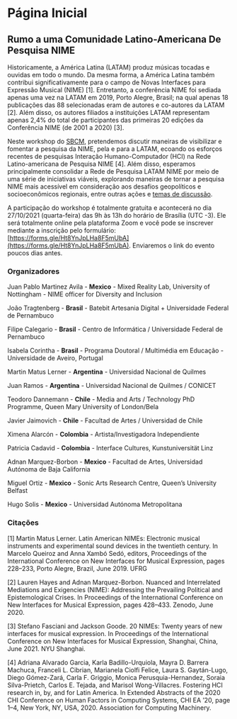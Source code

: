 # Página Inicial

## **Rumo a uma Comunidade Latino-Americana De Pesquisa NIME**

Historicamente, a América Latina (LATAM) produz músicas tocadas e ouvidas em todo o mundo. Da mesma forma, a América Latina também contribui significativamente para o campo de Novas Interfaces para Expressão Musical (NIME) \[1]. Entretanto, a conferência NIME foi sediada apenas uma vez na LATAM em 2019, Porto Alegre, Brasil; na qual apenas 18 publicações das 88 selecionadas eram de autores e co-autores da LATAM \[2]. Além disso, os autores filiados a instituições LATAM representam apenas 2,4% do total de participantes das primeiras 20 edições da Conferência NIME (de 2001 a 2020) \[3].

Neste workshop do [SBCM](https://compmus.org.br/2021/), pretendemos discutir maneiras de visibilizar e fomentar a pesquisa da NIME, pela e para a LATAM, ecoando os esforços recentes de pesquisas Interação Humano-Computador (HCI) na Rede Latino-americana de Pesquisa NIME \[4]. Além disso, esperamos principalmente consolidar a Rede de Pesquisa LATAM NIME por meio de uma série de iniciativas viáveis, explorando maneiras de tornar a pesquisa NIME mais acessível em consideração aos desafios geopolíticos e socioeconômicos regionais, entre outras ações e [temas de discussão](temas.md).

A participação do workshop é totalmente gratuita e acontecerá no dia 27/10/2021 (quarta-feira) das 9h às 13h do horário de Brasília (UTC -3). Ele será totalmente online pela plataforma Zoom e você pode se inscrever mediante a inscrição pelo formulário: [https://forms.gle/Ht8YnJpLHa8F5mUbA](https://forms.gle/Ht8YnJpLHa8F5mUbA). Enviaremos o link do evento poucos dias antes.

### **Organizadores**

Juan Pablo Martinez Avila - **Mexico** - Mixed Reality Lab, University of Nottingham - NIME officer for Diversity and Inclusion 

João Tragtenberg - **Brasil** - Batebit Artesania Digital + Universidade Federal de Pernambuco 

Filipe Calegario - **Brasil** - Centro de Informática / Universidade Federal de Pernambuco 

Isabela Corintha - **Brasil** - Programa Doutoral / Multimédia em Educação - Universidade de Aveiro, Portugal 

Martin Matus Lerner - **Argentina** - Universidad Nacional de Quilmes 

Juan Ramos - **Argentina** - Universidad Nacional de Quilmes / CONICET 

Teodoro Dannemann - **Chile** - Media and Arts / Technology PhD Programme, Queen Mary University of London/Bela 

Javier Jaimovich - **Chile** - Facultad de Artes / Universidad de Chile 

Ximena Alarcón - **Colombia** - Artista/Investigadora Independiente 

Patricia Cadavid - **Colombia** - Interface Cultures, Kunstuniversität Linz 

Adnan Marquez-Borbon - **Mexico** - Facultad de Artes, Universidad Autónoma de Baja California 

Miguel Ortiz - **Mexico** - Sonic Arts Research Centre, Queen’s University Belfast 

Hugo Solis - **Mexico** - Universidad Autónoma Metropolitana

### **Citações**

\[1] Martin Matus Lerner. Latin American NIMEs: Electronic musical instruments and experimental sound devices in the twentieth century. In Marcelo Queiroz and Anna Xambó Sedó, editors, Proceedings of the International Conference on New Interfaces for Musical Expression, pages 228–233, Porto Alegre, Brazil, June 2019. UFRG

\[2] Lauren Hayes and Adnan Marquez-Borbon. Nuanced and Interrelated Mediations and Exigencies (NIME): Addressing the Prevailing Political and Epistemological Crises. In Proceedings of the International Conference on New Interfaces for Musical Expression, pages 428–433. Zenodo, June 2020.

\[3] Stefano Fasciani and Jackson Goode. 20 NIMEs: Twenty years of new interfaces for musical expression. In Proceedings of the International Conference on New Interfaces for Musical Expression, Shanghai, China, June 2021. NYU Shanghai.

\[4] Adriana Alvarado Garcia, Karla Badillo-Urquiola, Mayra D. Barrera Machuca, Franceli L. Cibrian, Marianela Ciolfi Felice, Laura S. Gaytán-Lugo, Diego Gómez-Zará, Carla F. Griggio, Monica Perusquia-Hernandez, Soraia Silva-Prietch, Carlos E. Tejada, and Marisol Wong-Villacres. Fostering HCI research in, by, and for Latin America. In Extended Abstracts of the 2020 CHI Conference on Human Factors in Computing Systems, CHI EA ’20, page 1–4, New York, NY, USA, 2020. Association for Computing Machinery.
